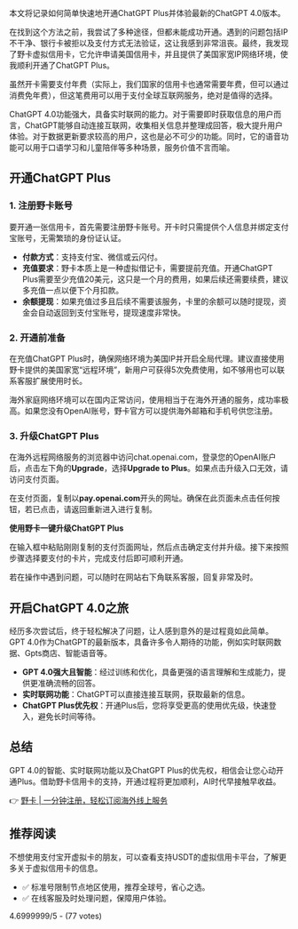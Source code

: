 本文将记录如何简单快速地开通ChatGPT Plus并体验最新的ChatGPT 4.0版本。

在找到这个方法之前，我尝试了多种途径，但都未能成功开通。遇到的问题包括IP不干净、银行卡被拒以及支付方式无法验证，这让我感到非常沮丧。最终，我发现了野卡虚拟信用卡，它允许申请美国信用卡，并且提供了美国家宽IP网络环境，使我顺利开通了ChatGPT Plus。

虽然开卡需要支付年费（实际上，我们国家的信用卡也通常需要年费，但可以通过消费免年费），但这笔费用可以用于支付全球互联网服务，绝对是值得的选择。

ChatGPT 4.0功能强大，具备实时联网的能力。对于需要即时获取信息的用户而言，ChatGPT能够自动连接互联网，收集相关信息并整理成回答，极大提升用户体验。对于数据更新要求较高的用户，这也是必不可少的功能。同时，它的语音功能可以用于口语学习和儿童陪伴等多种场景，服务价值不言而喻。

## 开通ChatGPT Plus

### 1. 注册野卡账号

要开通一张信用卡，首先需要注册野卡账号。开卡时只需提供个人信息并绑定支付宝账号，无需繁琐的身份证认证。

- **付款方式**：支持支付宝、微信或云闪付。
- **充值要求**：野卡本质上是一种虚拟借记卡，需要提前充值。开通ChatGPT Plus需要至少充值20美元，这只是一个月的费用，如果后续还需要续费，建议多充值一点以便下个月扣款。
- **余额提现**：如果充值过多且后续不需要该服务，卡里的余额可以随时提现，资金会自动返回到支付宝账号，提现速度非常快。

### 2. 开通前准备

在充值ChatGPT Plus时，确保网络环境为美国IP并开启全局代理。建议直接使用野卡提供的美国家宽“远程环境”，新用户可获得5次免费使用，如不够用也可以联系客服扩展使用时长。

海外家庭网络环境可以在国内正常访问，使用相当于在海外开通的服务，成功率极高。如果您没有OpenAI账号，野卡官方可以提供海外邮箱和手机号供您注册。

### 3. 升级ChatGPT Plus

在海外远程网络服务的浏览器中访问chat.openai.com，登录您的OpenAI账户后，点击左下角的**Upgrade**，选择**Upgrade to Plus**。如果点击升级入口无效，请访问支付页面。

在支付页面，复制以**pay.openai.com**开头的网址。确保在此页面未点击任何按钮，若已点击，请返回重新进入进行复制。

**使用野卡一键升级ChatGPT Plus**

在输入框中粘贴刚刚复制的支付页面网址，然后点击确定支付并升级。接下来按照步骤选择要支付的卡片，完成支付后即可顺利开通。

若在操作中遇到问题，可以随时在网站右下角联系客服，回复非常及时。

## 开启ChatGPT 4.0之旅

经历多次尝试后，终于轻松解决了问题，让人感到意外的是过程竟如此简单。GPT 4.0作为ChatGPT的最新版本，具备许多令人期待的功能，例如实时联网数据、Gpts商店、智能语音等。

- **GPT 4.0强大且智能**：经过训练和优化，具备更强的语言理解和生成能力，提供更准确流畅的回答。
- **实时联网功能**：ChatGPT可以直接连接互联网，获取最新的信息。
- **ChatGPT Plus优先权**：开通Plus后，您将享受更高的使用优先级，快速登入，避免长时间等待。

## 总结

GPT 4.0的智能、实时联网功能以及ChatGPT Plus的优先权，相信会让您心动开通Plus。借助野卡信用卡的支持，开通过程将更加顺利，AI时代早接触早收益。

👉 [野卡 | 一分钟注册，轻松订阅海外线上服务](https://bit.ly/bewildcard)

## 推荐阅读

不想使用支付宝开虚拟卡的朋友，可以查看支持USDT的虚拟信用卡平台，了解更多关于虚拟信用卡的信息。

- ✅ 标准号限制节点地区使用，推荐全球号，省心之选。
- ✅ 在线客服及时处理问题，保障用户体验。

4.6999999/5 - (77 votes)